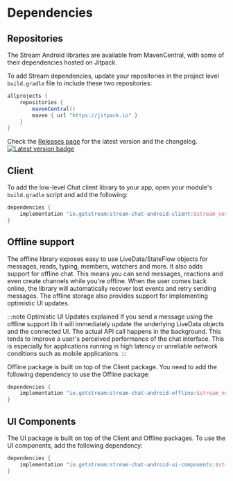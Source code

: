 # Dependencies

## Repositories

The Stream Android libraries are available from MavenCentral, with some of their dependencies hosted on Jitpack. 

To add Stream dependencies, update your repositories in the project level `build.gradle` file to include these two repositories:

```groovy
allprojects {
    repositories {
        mavenCentral()
        maven { url "https://jitpack.io" }
    }
}
```

Check the [Releases page](https://github.com/GetStream/stream-chat-android/releases) for the latest version and the changelog. [![Latest version badge](https://img.shields.io/github/v/release/GetStream/stream-chat-android)](https://github.com/GetStream/stream-chat-android/releases) 

## Client

<!-- TODO: Add brief description about what the client module contains -->

To add the low-level Chat client library to your app, open your module's `build.gradle` script and add the following:

```groovy
dependencies {
    implementation "io.getstream:stream-chat-android-client:$stream_version"
}
```

## Offline support

<!-- TODO: Review this marketing description -->

The offline library exposes easy to use LiveData/StateFlow objects for messages, reads, typing, members, watchers and more.
It also adds support for offline chat. This means you can send messages, reactions and even create channels while you're offline. When the user comes back online, the library will automatically recover lost events and retry sending messages.
The offline storage also provides support for implementing optimistic UI updates.

:::note Optimistic UI Updates explained
If you send a message using the offline support lib it will immediately update the underlying LiveData objects and the connected UI. The actual API call happens in the background. This tends to improve a user's perceived performance of the chat interface. This is especially for applications running in high latency or unreliable network conditions such as mobile applications.
:::

Offline package is built on top of the Client package. You need to add the following dependency to use the Offline package:

```kotlin
dependencies {
    implementation "io.getstream:stream-chat-android-offline:$stream_version"
}
```

## UI Components

<!-- TODO: Add brief description about what the UI Components module contains -->

The UI package is built on top of the Client and Offline packages. To use the UI components, add the following dependency:

```kotlin
dependencies {
    implementation "io.getstream:stream-chat-android-ui-components:$stream_version"
}
```
